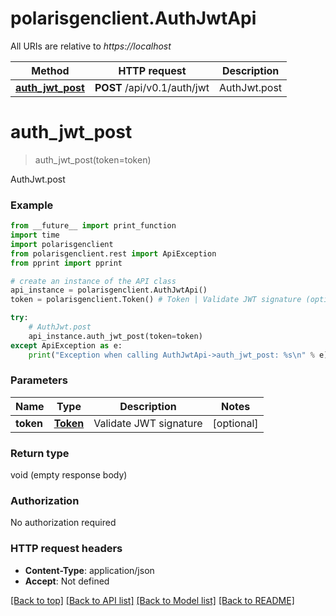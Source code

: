 # polarisgenclient.AuthJwtApi

All URIs are relative to *https://localhost*

Method | HTTP request | Description
------------- | ------------- | -------------
[**auth_jwt_post**](AuthJwtApi.md#auth_jwt_post) | **POST** /api/v0.1/auth/jwt | AuthJwt.post


# **auth_jwt_post**
> auth_jwt_post(token=token)

AuthJwt.post

### Example
```python
from __future__ import print_function
import time
import polarisgenclient
from polarisgenclient.rest import ApiException
from pprint import pprint

# create an instance of the API class
api_instance = polarisgenclient.AuthJwtApi()
token = polarisgenclient.Token() # Token | Validate JWT signature (optional)

try:
    # AuthJwt.post
    api_instance.auth_jwt_post(token=token)
except ApiException as e:
    print("Exception when calling AuthJwtApi->auth_jwt_post: %s\n" % e)
```

### Parameters

Name | Type | Description  | Notes
------------- | ------------- | ------------- | -------------
 **token** | [**Token**](Token.md)| Validate JWT signature | [optional] 

### Return type

void (empty response body)

### Authorization

No authorization required

### HTTP request headers

 - **Content-Type**: application/json
 - **Accept**: Not defined

[[Back to top]](#) [[Back to API list]](../README.md#documentation-for-api-endpoints) [[Back to Model list]](../README.md#documentation-for-models) [[Back to README]](../README.md)


